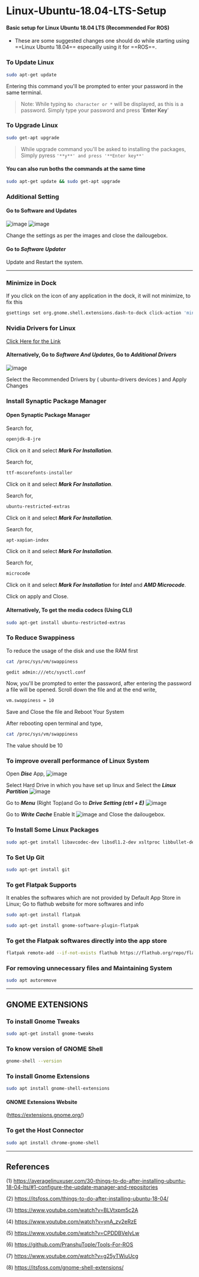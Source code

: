 # Linux-Ubuntu-18.04-LTS-Setup
#### Basic setup for Linux Ubuntu 18.04 LTS (Recommended For ROS)
- These are some suggested changes one should do while starting using ==Linux Ubuntu 18.04== especailly using it for ==ROS==.

### To Update Linux
```sh
sudo apt-get update
```
Entering this command you'll be prompted to enter your password in the same terminal.

> Note: While typing `No character or *` will be displayed, as this is a password. 
Simply type your password and press '**Enter Key**'
 
### To Upgrade Linux
```sh
sudo get-apt upgrade
```
> While upgrade command you'll be asked to installing the packages, Simply pyress `'**y**' and press '**Enter key**'`

#### You can also run boths the commands at the same time 
```sh
sudo apt-get update && sudo get-apt upgrade
```

### Additional Setting
#### Go to Software and Updates 

![image](https://user-images.githubusercontent.com/60093076/114265099-93823080-9a0c-11eb-8662-58a47b86908b.png)
![image](https://user-images.githubusercontent.com/60093076/114265127-b6ace000-9a0c-11eb-94ee-ada4af14b0bb.png)

Change the settings as per the images and close the dailougebox.

#### Go to ***Software Updater***
Update and Restart the system.

--------------------------------------------------------------------------------------------------------------------------

### Minimize in Dock
If you click on the icon of any application in the dock, it will not minimize, to fix this 
```sh
gsettings set org.gnome.shell.extensions.dash-to-dock click-action 'minimize'
```

### Nvidia Drivers for Linux
[Click Here for the Link](https://www.nvidia.com/Download/driverResults.aspx/111596/en-us)

#### Alternatively, Go to **_Software And Updates_**, Go to **_Additional Drivers_**

![image](https://user-images.githubusercontent.com/60093076/114265279-94679200-9a0d-11eb-9ccc-6f3653436ea8.png)

Select the Recommended Drivers by ( ubuntu-drivers devices ) and Apply Changes

### Install Synaptic Package Manager

#### Open Synaptic Package Manager
Search for, 
```sh
openjdk-8-jre
```
Click on it and select **_Mark For Installation_**.

Search for,
```sh
ttf-mscorefonts-installer
```
Click on it and select **_Mark For Installation_**.

Search for,
```sh
ubuntu-restricted-extras
```
Click on it and select **_Mark For Installation_**.

Search for,
```sh
apt-xapian-index
```

Click on it and select **_Mark For Installation_**.

Search for,
```sh
microcode
```
Click on it and select **_Mark For Installation_** for **_Intel_** and **_AMD Microcode_**.

Click on apply and Close. 

#### Alternatively, To get the media codecs (Using CLI)
```sh
sudo apt-get install ubuntu-restricted-extras
```

### To Reduce Swappiness

To reduce the usage of the disk and use the RAM first

```sh
cat /proc/sys/vm/swappiness
```
```sh
gedit admin:///etc/sysctl.conf
```
Now, you'll be prompted to enter the password, after entering the password a file will be opened.
Scroll down the file and at the end write,
```sh
vm.swappiness = 10
```
Save and Close the file and Reboot Your System 

After rebooting open terminal and type,
```sh
cat /proc/sys/vm/swappiness 
```
The value should be 10

### To improve overall performance of Linux System

Open **_Disc_** App,
![image](https://user-images.githubusercontent.com/60093076/114265662-c0841280-9a0f-11eb-885b-0371df453ea8.png)

Select Hard Drive in which you have set up linux and Select the **_Linux Partition_**
![image](https://user-images.githubusercontent.com/60093076/114265677-ddb8e100-9a0f-11eb-80bb-5d2932cca507.png) 

Go to **_Menu_** (Right Top)and Go to **_Drive Setting (ctrl + E)_**
![image](https://user-images.githubusercontent.com/60093076/114265763-4607c280-9a10-11eb-97ea-e3450e17141f.png)

Go to **_Write Cache_**
Enable It 
![image](https://user-images.githubusercontent.com/60093076/114265786-6172cd80-9a10-11eb-9648-d6a18eeb74f5.png)
and Close the dailougebox.

### To Install Some Linux Packages
```sh
sudo apt-get install libavcodec-dev libsdl1.2-dev xsltproc libbullet-dev libsdl1.2-dev libgoogle-glog-dev protobuf-compiler python-wstool
```

### To Set Up Git
```sh
sudo apt-get install git
```

### To get Flatpak Supports 
It enables the softwares which are not provided by Default App Store in Linux; Go to flathub website for more softwares and info
```sh
sudo apt-get install flatpak
```
```sh
sudo apt-get install gnome-software-plugin-flatpak
```

### To get the Flatpak softwares directly into the app store 
```sh
flatpak remote-add --if-not-exists flathub https://flathub.org/repo/flathub.flatpakrepo
```

### For removing unnecessary files and Maintaining System
```sh
sudo apt autoremove
```

--------------------------------------------------------------------------------------------------------------------------

## GNOME EXTENSIONS

### To install Gnome Tweaks
```sh
sudo apt-get install gnome-tweaks
```

### To know version of GNOME Shell
```sh
gnome-shell --version
````

### To install Gnome Extensions 
```sh
sudo apt install gnome-shell-extensions
```

#### GNOME Extensions Website
(https://extensions.gnome.org/)

### To get the Host Connector
```sh
sudo apt install chrome-gnome-shell
```
------------------------------------------------------------------------------------------------------------------------------------------------------------------

## References

(1) https://averagelinuxuser.com/30-things-to-do-after-installing-ubuntu-18-04-lts/#1-configure-the-update-manager-and-repositories

(2) https://itsfoss.com/things-to-do-after-installing-ubuntu-18-04/

(3) https://www.youtube.com/watch?v=BLVtxpm5c2A

(4) https://www.youtube.com/watch?v=ynA_zv2eRzE 

(5) https://www.youtube.com/watch?v=CPDDBVeIyLw

(6) https://github.com/PranshuTople/Tools-For-ROS

(7) https://www.youtube.com/watch?v=g25yTWiuUcg

(8) https://itsfoss.com/gnome-shell-extensions/
